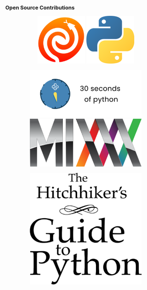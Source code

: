 ### Open Source Contributions

<p align="center">
    <img width="150" height="150" src="https://github.com/jerobado/jerobado/blob/master/images/astropy-logo.png" style="padding-right=25px;">
    <img width="150" height="150" src="https://github.com/jerobado/jerobado/blob/master/images/python-logo.png" style="padding-left=25px;">
    <br><br>
    <img width="350" height="150" src="https://github.com/jerobado/jerobado/blob/master/images/30-seconds-python.png">
    <img width="350" height="150" src="https://github.com/jerobado/jerobado/blob/master/images/mixxx-logo.png">
    <br><br>
    <img width="350" height="350" src="https://github.com/jerobado/jerobado/blob/master/images/python-guide-logo.png">
</p>
